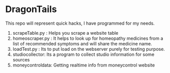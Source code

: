 # DragonTails
This repo will represent quick hacks, I have programmed for my needs.

1) scrapeTable.py : Helps you scrape a website table
2) homeoscraper.py : It helps to look up for homeopathy medicines from a list of recommended symptoms and will share the medicine name.
3) loadTest.py : Its to put load on the webserver purely for testing purpose.
4) studiocollector: Its a program to collect studio information for some sources
5) moneycontroldata: Getting realtime info from moneycontrol website